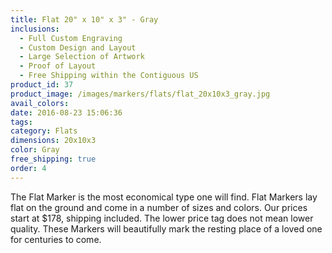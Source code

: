 ```yaml
---
title: Flat 20" x 10" x 3" - Gray
inclusions:
  - Full Custom Engraving
  - Custom Design and Layout
  - Large Selection of Artwork
  - Proof of Layout
  - Free Shipping within the Contiguous US
product_id: 37
product_image: /images/markers/flats/flat_20x10x3_gray.jpg
avail_colors: 
date: 2016-08-23 15:06:36
tags:
category: Flats
dimensions: 20x10x3
color: Gray
free_shipping: true
order: 4
---
```

The Flat Marker is the most economical type one will find. Flat Markers lay flat on the ground and come in a number of sizes and colors. Our prices start at $178, shipping included. The lower price tag does not mean lower quality. These Markers will beautifully mark the resting place of a loved one for centuries to come.